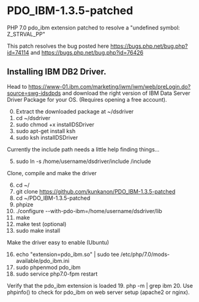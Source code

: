 # PDO_IBM-1.3.5-patched
PHP 7.0 pdo_ibm extension patched to resolve a "undefined symbol: Z_STRVAL_PP"

This patch resolves the bug posted here https://bugs.php.net/bug.php?id=74114 and https://bugs.php.net/bug.php?id=76426

## Installing IBM DB2 Driver.

Head to https://www-01.ibm.com/marketing/iwm/iwm/web/preLogin.do?source=swg-idsdpds and download the right version of IBM Data Server Driver Package for your OS. (Requires opening a free account).

0. Extract the downloaded package at ~/dsdriver
1. cd ~/dsdriver
2. sudo chmod +x installDSDriver
3. sudo apt-get install ksh
4. sudo ksh installDSDriver

Currently the include path needs a little help finding things...
  
5. sudo ln -s /home/username/dsdriver/include /include

Clone, compile and make the driver

6. cd ~/
7. git clone https://github.com/kunkanon/PDO_IBM-1.3.5-patched
8. cd ~/PDO_IBM-1.3.5-patched
9. phpize
10. ./configure --with-pdo-ibm=/home/username/dsdriver/lib
11. make
12. make test (optional)
13. sudo make install

Make the driver easy to enable (Ubuntu)

16. echo "extension=pdo_ibm.so" | sudo tee /etc/php/7.0/mods-available/pdo_ibm.ini
17. sudo phpenmod pdo_ibm
18. sudo service php7.0-fpm restart

Verify that the pdo_ibm extension is loaded
19. php -m | grep ibm
20. Use phpinfo() to check for pdo_ibm on web server setup (apache2 or nginx).
